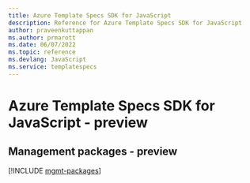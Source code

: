 ```yaml
---
title: Azure Template Specs SDK for JavaScript
description: Reference for Azure Template Specs SDK for JavaScript
author: praveenkuttappan
ms.author: prmarott
ms.date: 06/07/2022
ms.topic: reference
ms.devlang: JavaScript
ms.service: templatespecs
---
```

# Azure Template Specs SDK for JavaScript - preview
## Management packages - preview
[!INCLUDE [mgmt-packages](template-specs-mgmt-index.md)]
